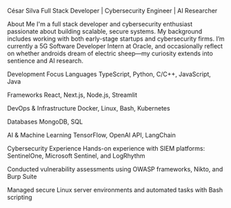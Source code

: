 César Silva
Full Stack Developer | Cybersecurity Engineer | AI Researcher

About Me
I'm a full stack developer and cybersecurity enthusiast passionate about building scalable, secure systems. My background includes working with both early-stage startups and cybersecurity firms. I’m currently a 5G Software Developer Intern at Oracle, and occasionally reflect on whether androids dream of electric sheep—my curiosity extends into sentience and AI research.

Development Focus
Languages
TypeScript, Python, C/C++, JavaScript, Java

Frameworks
React, Next.js, Node.js, Streamlit

DevOps & Infrastructure
Docker, Linux, Bash, Kubernetes

Databases
MongoDB, SQL

AI & Machine Learning
TensorFlow, OpenAI API, LangChain

Cybersecurity Experience
Hands-on experience with SIEM platforms: SentinelOne, Microsoft Sentinel, and LogRhythm

Conducted vulnerability assessments using OWASP frameworks, Nikto, and Burp Suite

Managed secure Linux server environments and automated tasks with Bash scripting

